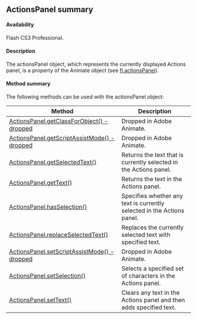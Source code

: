## ActionsPanel summary

#### Availability

Flash CS3 Professional.

#### Description

The actionsPanel object, which represents the currently displayed Actions panel, is a property of the Animate object (see [fl.actionsPanel](../flash_object_(fl)/fl.md)).

#### Method summary

The following methods can be used with the actionsPanel object:

| **Method** | **Description** |
| --- | --- |
| [ActionsPanel.getClassForObject() - dropped](../ActionsPanel_object/ActionsPanel.md) | Dropped in Adobe Animate. |
| [ActionsPanel.getScriptAssistMode() - dropped](../ActionsPanel_object/ActionsPanel1.md) | Dropped in Adobe Animate. |
| [ActionsPanel.getSelectedText()](../ActionsPanel_object/ActionsPanel2.md) | Returns the text that is currently selected in the Actions panel. |
| [ActionsPanel.getText()](../ActionsPanel_object/ActionsPanel3.md) | Returns the text in the Actions panel. |
| [ActionsPanel.hasSelection()](../ActionsPanel_object/ActionsPanel4.md) | Specifies whether any text is currently selected in the Actions panel. |
| [ActionsPanel.replaceSelectedText()](../ActionsPanel_object/ActionsPanel5.md) | Replaces the currently selected text with specified text. |
| [ActionsPanel.setScriptAssistMode() - dropped](../ActionsPanel_object/ActionsPanel6.md) | Dropped in Adobe Animate. |
| [ActionsPanel.setSelection()](../ActionsPanel_object/ActionsPanel7.md) | Selects a specified set of characters in the Actions panel. |
| [ActionsPanel.setText()](../ActionsPanel_object/ActionsPanel8.md) | Clears any text in the Actions panel and then adds specified text. |
